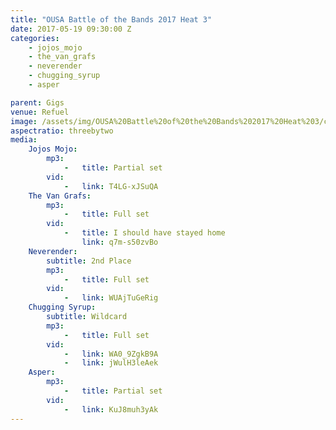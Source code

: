 ```yaml
---
title: "OUSA Battle of the Bands 2017 Heat 3"
date: 2017-05-19 09:30:00 Z
categories:
    - jojos_mojo
    - the_van_grafs
    - neverender
    - chugging_syrup
    - asper

parent: Gigs
venue: Refuel
image: /assets/img/OUSA%20Battle%20of%20the%20Bands%202017%20Heat%203/cover.jpg
aspectratio: threebytwo
media:
    Jojos Mojo:
        mp3:
            -   title: Partial set
        vid:
            -   link: T4LG-xJSuQA
    The Van Grafs:
        mp3:
            -   title: Full set
        vid:
            -   title: I should have stayed home
                link: q7m-s50zvBo
    Neverender:
        subtitle: 2nd Place
        mp3:
            -   title: Full set
        vid:
            -   link: WUAjTuGeRig
    Chugging Syrup:
        subtitle: Wildcard
        mp3:
            -   title: Full set
        vid:
            -   link: WA0_9ZgkB9A
            -   link: jWulH3leAek
    Asper:
        mp3:
            -   title: Partial set
        vid:
            -   link: KuJ8muh3yAk
---
```


